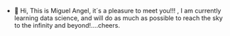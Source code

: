 - 👋 Hi, This is Miguel Angel, it´s a pleasure to meet you!!! , I am currently learning data science, and will do as much as possible to reach the sky to the infinity and beyond!....cheers.


<!---
MiguelAngel3378/MiguelAngel3378 is a ✨ special ✨ repository because its `README.md` (this file) appears on your GitHub profile.
You can click the Preview link to take a look at your changes.
--->
